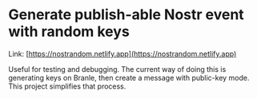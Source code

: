 # Generate publish-able Nostr event with random keys
Link: [https://nostrandom.netlify.app](https://nostrandom.netlify.app)

Useful for testing and debugging. The current way of doing this is generating keys on Branle, then create a message with public-key mode. This project simplifies that process.

